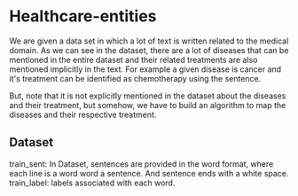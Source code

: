 # Healthcare-entities

We are given a data set in which a lot of text is written related to the medical domain. As we can see in the dataset, there are a lot of diseases that can be mentioned in the entire dataset and their related treatments are also mentioned implicitly in the text. For example a given disease is cancer and it's treatment can be identified as chemotherapy using the sentence.

But, note that it is not explicitly mentioned in the dataset about the diseases and their treatment, but somehow, we have to build an algorithm to map the diseases and their respective treatment.

## Dataset

train_sent: In Dataset, sentences are provided in the word format, where each line is a word word a sentence. And sentence ends with a white space.
train_label: labels associated with each word.

